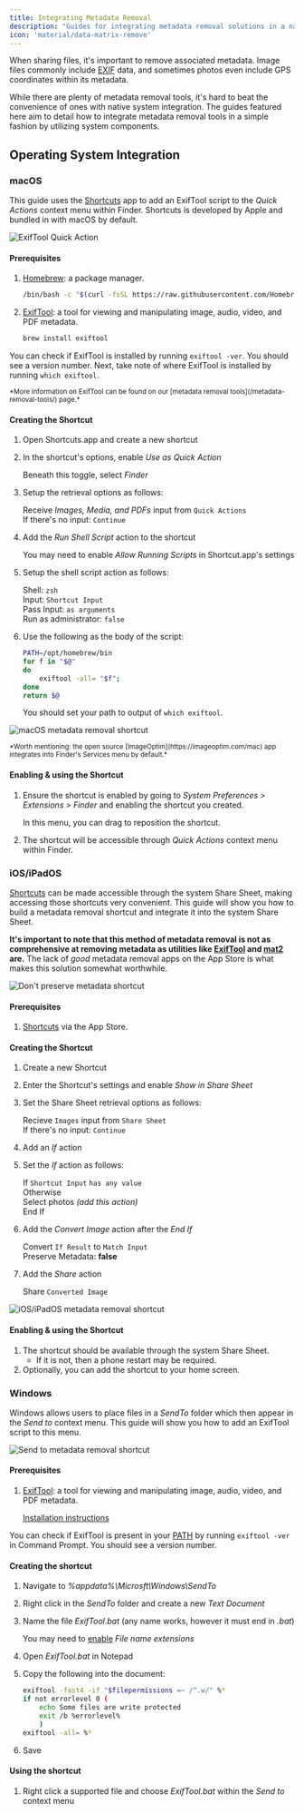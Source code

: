 ```yaml
---
title: Integrating Metadata Removal
description: "Guides for integrating metadata removal solutions in a native fashion."
icon: 'material/data-matrix-remove'
---
```


When sharing files, it's important to remove associated metadata. Image files commonly include [EXIF](https://en.wikipedia.org/wiki/Exif) data, and sometimes photos even include GPS coordinates within its metadata.

While there are plenty of metadata removal tools, it's hard to beat the convenience of ones with native system integration. The guides featured here aim to detail how to integrate metadata removal tools in a simple fashion by utilizing system components.

## Operating System Integration

### macOS

This guide uses the [Shortcuts](https://support.apple.com/guide/shortcuts-mac/intro-to-shortcuts-apdf22b0444c/mac) app to add an ExifTool script to the *Quick Actions* context menu within Finder. Shortcuts is developed by Apple and bundled in with macOS by default.

![ExifTool Quick Action](/assets/img/integrating-metadata-removal/preview-macos.png)

#### Prerequisites

1. [Homebrew](https://brew.sh): a package manager.

    ```bash
    /bin/bash -c "$(curl -fsSL https://raw.githubusercontent.com/Homebrew/install/HEAD/install.sh)"
    ```

2. [ExifTool](https://exiftool.org): a tool for viewing and manipulating image, audio, video, and PDF metadata.

    ```bash
    brew install exiftool
    ```

You can check if ExifTool is installed by running `exiftool -ver`. You should see a version number. Next, take note of where ExifTool is installed by running `which exiftool`.

<small>
*More information on ExifTool can be found on our [metadata removal tools](/metadata-removal-tools/) page.*
</small>

#### Creating the Shortcut

1. Open Shortcuts.app and create a new shortcut

2. In the shortcut's options, enable *Use as Quick Action*

    Beneath this toggle, select *Finder*

3. Setup the retrieval options as follows:

    Receive *Images, Media, and PDFs* input from `Quick Actions`<br>
    If there's no input: `Continue`

4. Add the *Run Shell Script* action to the shortcut

    You may need to enable *Allow Running Scripts* in Shortcut.app's settings

5. Setup the shell script action as follows:

    Shell: `zsh`<br>
    Input: `Shortcut Input`<br>
    Pass Input: `as arguments`<br>
    Run as administrator: `false`

6. Use the following as the body of the script:

    ```bash
    PATH=/opt/homebrew/bin
    for f in "$@"
    do
        exiftool -all= "$f";
    done
    return $@
    ```

    You should set your path to output of `which exiftool`.

![macOS metadata removal shortcut](/assets/img/integrating-metadata-removal/shortcut-macos.png)

<small>
*Worth mentioning: the open source [ImageOptim](https://imageoptim.com/mac) app integrates into Finder's Services menu by default.*
</small>

#### Enabling & using the Shortcut

1. Ensure the shortcut is enabled by going to *System Preferences > Extensions > Finder* and enabling the shortcut you created.

    In this menu, you can drag to reposition the shortcut.

2. The shortcut will be accessible through *Quick Actions* context menu within Finder.

### iOS/iPadOS

[Shortcuts](https://support.apple.com/guide/shortcuts/welcome/ios) can be made accessible through the system Share Sheet, making accessing those shortcuts very convenient. This guide will show you how to build a metadata removal shortcut and integrate it into the system Share Sheet.

**It's important to note that this method of metadata removal is not as comprehensive at removing metadata as utilities like [ExifTool](/metadata-removal-tools/#exiftool) and [mat2](/metadata-removal-tools/#mat2) are.** The lack of *good* metadata removal apps on the App Store is what makes this solution somewhat worthwhile.

![Don't preserve metadata shortcut](/assets/img/integrating-metadata-removal/preview-ios.png)

#### Prerequisites

1. [Shortcuts](https://apps.apple.com/us/app/shortcuts/id915249334) via the App Store.

#### Creating the Shortcut

1. Create a new Shortcut

2. Enter the Shortcut's settings and enable *Show in Share Sheet*

3. Set the Share Sheet retrieval options as follows:

    Recieve `Images` input from `Share Sheet`<br>
    If there's no input: `Continue`

4. Add an *If* action

5. Set the *If* action as follows:

    If `Shortcut Input` `has any value`<br>
    Otherwise<br>
    Select photos *(add this action)*<br>
    End If

6. Add the *Convert Image* action after the *End If*

    Convert `If Result` to `Match Input`<br>
    Preserve Metadata: **false**

7. Add the *Share* action

    Share `Converted Image`

![iOS/iPadOS metadata removal shortcut](/assets/img/integrating-metadata-removal/shortcut-ios.png)

#### Enabling & using the Shortcut

1. The shortcut should be available through the system Share Sheet.
    - If it is not, then a phone restart may be required.
2. Optionally, you can add the shortcut to your home screen.

### Windows

Windows allows users to place files in a *SendTo* folder which then appear in the *Send to* context menu. This guide will show you how to add an ExifTool script to this menu.

![Send to metadata removal shortcut](/assets/img/integrating-metadata-removal/preview-windows.jpg)

#### Prerequisites

1. [ExifTool](https://exiftool.org): a tool for viewing and manipulating image, audio, video, and PDF metadata.

    [Installation instructions](https://exiftool.org/install.html#Windows)

You can check if ExifTool is present in your [PATH](https://www.computerhope.com/issues/ch000549.htm) by running `exiftool -ver` in Command Prompt. You should see a version number.

#### Creating the shortcut

1. Navigate to *%appdata%\Microsft\Windows\SendTo*

2. Right click in the *SendTo* folder and create a new *Text Document*

3. Name the file *ExifTool.bat* (any name works, however it must end in *.bat*)

    You may need to [enable](https://www.howtogeek.com/205086/beginner-how-to-make-windows-show-file-extensions/) *File name extensions*

4. Open *ExifTool.bat* in Notepad

5. Copy the following into the document:

    ```bash
    exiftool -fast4 -if "$filepermissions =~ /^.w/" %*
    if not errorlevel 0 (
        echo Some files are write protected
        exit /b %errorlevel%
        )
    exiftool -all= %*
    ```

6. Save

#### Using the shortcut

1. Right click a supported file and choose *ExifTool.bat* within the *Send to* context menu
